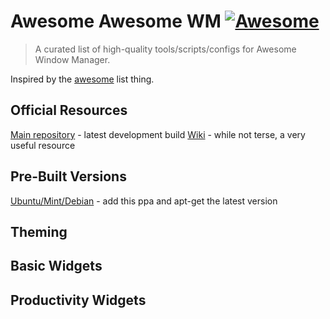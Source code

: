 # Awesome Awesome WM [![Awesome](https://cdn.rawgit.com/sindresorhus/awesome/d7305f38d29fed78fa85652e3a63e154dd8e8829/media/badge.svg)](https://github.com/sindresorhus/awesome)

> A curated list of high-quality tools/scripts/configs for Awesome Window Manager.

Inspired by the [awesome](https://github.com/sindresorhus/awesome) list thing.

## Official Resources
[Main repository](https://github.com/awesomeWM/awesome) - latest development build
[Wiki](http://awesome.naquadah.org/wiki/Main_Page) - while not terse, a very useful resource

## Pre-Built Versions
[Ubuntu/Mint/Debian](https://launchpad.net/~klaus-vormweg/+archive/ubuntu/awesome) - add this ppa and apt-get the latest version


## Theming

## Basic Widgets

## Productivity Widgets
